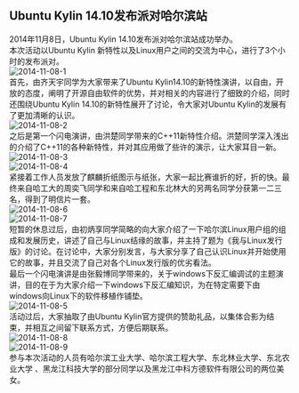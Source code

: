 ## Ubuntu Kylin 14.10发布派对哈尔滨站
2014年11月8日，Ubuntu Kylin 14.10发布派对哈尔滨站成功举办。  
本次活动以Ubuntu Kylin 新特性以及Linux用户之间的交流为中心，进行了3个小时的发布派对。  
![2014-11-08-1](http://hrblug.qiniudn.com/2014-11-08-1.jpg)  
首先，由齐天宇同学为大家带来了Ubuntu Kylin14.10的新特性演讲，以自由，开放的态度，阐明了开源自由软件的优势，并对相关的内容进行了细致的介绍，同时还围绕Ubuntu Kylin 14.10的新特性展开了讨论，令大家对Ubuntu Kylin的发展有了更加清晰的认识。  
![2014-11-08-2](http://hrblug.qiniudn.com/2014-11-08-2.jpg)  
之后是第一个闪电演讲，由洪楚同学带来的C++11新特性介绍。洪楚同学深入浅出的介绍了C++11的各种新特性，并对其应用做了些许的演示，让大家耳目一新。  
![2014-11-08-3](http://hrblug.qiniudn.com/2014-11-08-3.jpg)  
![2014-11-08-4](http://hrblug.qiniudn.com/2014-11-08-4.jpg)  
紧接着工作人员发放了麒麟折纸图示与纸张，大家一起比赛谁折的好，折的快。最终来自哈工大的周奕飞同学和来自哈工程和东北林大的另两名同学分获第一二三名，得到了明信片一套。   
![2014-11-08-6](http://hrblug.qiniudn.com/2014-11-08-6.jpg)  
![2014-11-08-7](http://hrblug.qiniudn.com/2014-11-08-7.jpg)  
短暂的休息过后，由初炳享同学简略的向大家介绍了一下哈尔滨Linux用户组的组成和发展历史，讲述了自己与Linux结缘的故事，并主持了题为《我与Linux发行版》的讨论。在讨论中，大家分别发言，与大家分享了自己认识Linux并开始使用它的故事，并且交流了自己对各个Linux发行版的优劣看法。  
最后一个闪电演讲是由张毅博同学带来的，关于windows下反汇编调试的主题演讲，目的在于为大家介绍一下windows下反汇编知识，为在特定需要下由windows向Linux下的软件移植作铺垫。  
![2014-11-08-5](http://hrblug.qiniudn.com/2014-11-08-5.jpg)  
活动过后，大家抽取了由Ubuntu Kylin官方提供的赞助礼品，以集体合影为结束，并相互之间留下联系方式，方便后期联系。  
![2014-11-08-8](http://hrblug.qiniudn.com/2014-11-08-8.jpg)  
![2014-11-08-9](http://hrblug.qiniudn.com/2014-11-08-9.jpg)  
参与本次活动的人员有哈尔滨工业大学、哈尔滨工程大学、东北林业大学、东北农业大学
、黑龙江科技大学的部分同学以及黑龙江中科方德软件有限公司的两位美女。  
